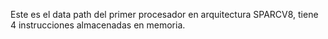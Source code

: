Este es el data path del primer procesador en arquitectura SPARCV8, tiene 4 instrucciones almacenadas en memoria. 